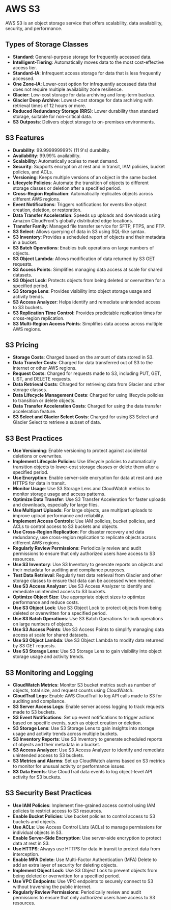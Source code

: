 # AWS S3

AWS S3 is an object storage service that offers scalability, data availability, security, and performance.

## Types of Storage Classes

- **Standard**: General-purpose storage for frequently accessed data.
- **Intelligent-Tiering**: Automatically moves data to the most cost-effective access tier.
- **Standard-IA**: Infrequent access storage for data that is less frequently accessed.
- **One Zone-IA**: Lower-cost option for infrequently accessed data that does not require multiple availability zone resilience.
- **Glacier**: Low-cost storage for data archiving and long-term backup.
- **Glacier Deep Archive**: Lowest-cost storage for data archiving with retrieval times of 12 hours or more.
- **Reduced Redundancy Storage (RRS)**: Lower durability than standard storage, suitable for non-critical data.
- **S3 Outposts**: Delivers object storage to on-premises environments.

## S3 Features

- **Durability**: 99.999999999% (11 9's) durability.
- **Availability**: 99.99% availability.
- **Scalability**: Automatically scales to meet demand.
- **Security**: Supports encryption at rest and in transit, IAM policies, bucket policies, and ACLs.
- **Versioning**: Keeps multiple versions of an object in the same bucket.
- **Lifecycle Policies**: Automate the transition of objects to different storage classes or deletion after a specified period.
- **Cross-Region Replication**: Automatically replicates objects across different AWS regions.
- **Event Notifications**: Triggers notifications for events like object creation, deletion, or restoration.
- **Data Transfer Acceleration**: Speeds up uploads and downloads using Amazon CloudFront's globally distributed edge locations.
- **Transfer Family**: Managed file transfer service for SFTP, FTPS, and FTP.
- **S3 Select**: Allows querying of data in S3 using SQL-like syntax.
- **S3 Inventory**: Provides a scheduled report of objects and their metadata in a bucket.
- **S3 Batch Operations**: Enables bulk operations on large numbers of objects.
- **S3 Object Lambda**: Allows modification of data returned by S3 GET requests.
- **S3 Access Points**: Simplifies managing data access at scale for shared datasets.
- **S3 Object Lock**: Protects objects from being deleted or overwritten for a specified period.
- **S3 Storage Lens**: Provides visibility into object storage usage and activity trends.
- **S3 Access Analyzer**: Helps identify and remediate unintended access to S3 buckets.
- **S3 Replication Time Control**: Provides predictable replication times for cross-region replication.
- **S3 Multi-Region Access Points**: Simplifies data access across multiple AWS regions.

## S3 Pricing

- **Storage Costs**: Charged based on the amount of data stored in S3.
- **Data Transfer Costs**: Charged for data transferred out of S3 to the internet or other AWS regions.
- **Request Costs**: Charged for requests made to S3, including PUT, GET, LIST, and DELETE requests.
- **Data Retrieval Costs**: Charged for retrieving data from Glacier and other storage classes.
- **Data Lifecycle Management Costs**: Charged for using lifecycle policies to transition or delete objects.
- **Data Transfer Acceleration Costs**: Charged for using the data transfer acceleration feature.
- **S3 Select and Glacier Select Costs**: Charged for using S3 Select and Glacier Select to retrieve a subset of data.

## S3 Best Practices

- **Use Versioning**: Enable versioning to protect against accidental deletions or overwrites.
- **Implement Lifecycle Policies**: Use lifecycle policies to automatically transition objects to lower-cost storage classes or delete them after a specified period.
- **Use Encryption**: Enable server-side encryption for data at rest and use HTTPS for data in transit.
- **Monitor Usage**: Use S3 Storage Lens and CloudWatch metrics to monitor storage usage and access patterns.
- **Optimize Data Transfer**: Use S3 Transfer Acceleration for faster uploads and downloads, especially for large files.
- **Use Multipart Uploads**: For large objects, use multipart uploads to improve upload performance and reliability.
- **Implement Access Controls**: Use IAM policies, bucket policies, and ACLs to control access to S3 buckets and objects.
- **Use Cross-Region Replication**: For disaster recovery and data redundancy, use cross-region replication to replicate objects across different AWS regions.
- **Regularly Review Permissions**: Periodically review and audit permissions to ensure that only authorized users have access to S3 resources.
- **Use S3 Inventory**: Use S3 Inventory to generate reports on objects and their metadata for auditing and compliance purposes.
- **Test Data Retrieval**: Regularly test data retrieval from Glacier and other storage classes to ensure that data can be accessed when needed.
- **Use S3 Access Analyzer**: Use S3 Access Analyzer to identify and remediate unintended access to S3 buckets.
- **Optimize Object Size**: Use appropriate object sizes to optimize performance and reduce costs.
- **Use S3 Object Lock**: Use S3 Object Lock to protect objects from being deleted or overwritten for a specified period.
- **Use S3 Batch Operations**: Use S3 Batch Operations for bulk operations on large numbers of objects.
- **Use S3 Access Points**: Use S3 Access Points to simplify managing data access at scale for shared datasets.
- **Use S3 Object Lambda**: Use S3 Object Lambda to modify data returned by S3 GET requests.
- **Use S3 Storage Lens**: Use S3 Storage Lens to gain visibility into object storage usage and activity trends.

## S3 Monitoring and Logging
- **CloudWatch Metrics**: Monitor S3 bucket metrics such as number of objects, total size, and request counts using CloudWatch.
- **CloudTrail Logs**: Enable AWS CloudTrail to log API calls made to S3 for auditing and compliance.
- **S3 Server Access Logs**: Enable server access logging to track requests made to S3 buckets.
- **S3 Event Notifications**: Set up event notifications to trigger actions based on specific events, such as object creation or deletion.
- **S3 Storage Lens**: Use S3 Storage Lens to gain insights into storage usage and activity trends across multiple buckets.
- **S3 Inventory Reports**: Use S3 Inventory to generate scheduled reports of objects and their metadata in a bucket.
- **S3 Access Analyzer**: Use S3 Access Analyzer to identify and remediate unintended access to S3 buckets.
- **S3 Metrics and Alarms**: Set up CloudWatch alarms based on S3 metrics to monitor for unusual activity or performance issues.
- **S3 Data Events**: Use CloudTrail data events to log object-level API activity for S3 buckets.


## S3 Security Best Practices
- **Use IAM Policies**: Implement fine-grained access control using IAM policies to restrict access to S3 resources.
- **Enable Bucket Policies**: Use bucket policies to control access to S3 buckets and objects.
- **Use ACLs**: Use Access Control Lists (ACLs) to manage permissions for individual objects in S3.
- **Enable Server-Side Encryption**: Use server-side encryption to protect data at rest in S3.
- **Use HTTPS**: Always use HTTPS for data in transit to protect data from interception.
- **Enable MFA Delete**: Use Multi-Factor Authentication (MFA) Delete to add an extra layer of security for deleting objects.
- **Implement Object Lock**: Use S3 Object Lock to prevent objects from being deleted or overwritten for a specified period.
- **Use VPC Endpoints**: Use VPC endpoints to securely connect to S3 without traversing the public internet.
- **Regularly Review Permissions**: Periodically review and audit permissions to ensure that only authorized users have access to S3 resources.





